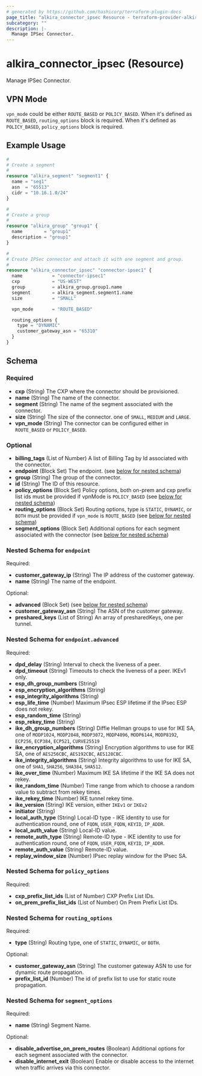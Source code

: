 ```yaml
---
# generated by https://github.com/hashicorp/terraform-plugin-docs
page_title: "alkira_connector_ipsec Resource - terraform-provider-alkira"
subcategory: ""
description: |-
  Manage IPSec Connector.
---
```


# alkira_connector_ipsec (Resource)

Manage IPSec Connector.


## VPN Mode

`vpn_mode` could be either `ROUTE_BASED` or `POLICY_BASED`. When it's
defined as `ROUTE_BASED`, `routing_options` block is required. When
it's defined as `POLICY_BASED`, `policy_options` block is required.


## Example Usage

```terraform
#
# Create a segment
#
resource "alkira_segment" "segment1" {
  name = "seg1"
  asn  = "65513"
  cidr = "10.16.1.0/24"
}

#
# Create a group
#
resource "alkira_group" "group1" {
  name        = "group1"
  description = "group1"
}

#
# Create IPSec connector and attach it with one segment and group.
#
resource "alkira_connector_ipsec" "connector-ipsec1" {
  name           = "connector-ipsec1"
  cxp            = "US-WEST"
  group          = alkira_group.group1.name
  segment        = alkira_segment.segment1.name
  size           = "SMALL"

  vpn_mode       = "ROUTE_BASED"

  routing_options {
    type = "DYNAMIC"
    customer_gateway_asn = "65310"
  }
}
```

<!-- schema generated by tfplugindocs -->
## Schema

### Required

- **cxp** (String) The CXP where the connector should be provisioned.
- **name** (String) The name of the connector.
- **segment** (String) The name of the segment associated with the connector.
- **size** (String) The size of the connector. one of `SMALL`, `MEDIUM` and `LARGE`.
- **vpn_mode** (String) The connector can be configured either in `ROUTE_BASED` or `POLICY_BASED`.

### Optional

- **billing_tags** (List of Number) A list of Billing Tag by Id associated with the connector.
- **endpoint** (Block Set) The endpoint. (see [below for nested schema](#nestedblock--endpoint))
- **group** (String) The group of the connector.
- **id** (String) The ID of this resource.
- **policy_options** (Block Set) Policy options, both on-prem and cxp prefix list ids must be provided if vpnMode is `POLICY_BASED` (see [below for nested schema](#nestedblock--policy_options))
- **routing_options** (Block Set) Routing options, type is `STATIC`, `DYNAMIC`, or `BOTH` must be provided if `vpn_mode` is `ROUTE_BASED` (see [below for nested schema](#nestedblock--routing_options))
- **segment_options** (Block Set) Additional options for each segment associated with the connector (see [below for nested schema](#nestedblock--segment_options))

<a id="nestedblock--endpoint"></a>
### Nested Schema for `endpoint`

Required:

- **customer_gateway_ip** (String) The IP address of the customer gateway.
- **name** (String) The name of the endpoint.

Optional:

- **advanced** (Block Set) (see [below for nested schema](#nestedblock--endpoint--advanced))
- **customer_gateway_asn** (String) The ASN of the customer gateway.
- **preshared_keys** (List of String) An array of presharedKeys, one per tunnel.

<a id="nestedblock--endpoint--advanced"></a>
### Nested Schema for `endpoint.advanced`

Required:

- **dpd_delay** (String) Interval to check the liveness of a peer.
- **dpd_timeout** (String) Timeouts to check the liveness of a peer. IKEv1 only.
- **esp_dh_group_numbers** (String)
- **esp_encryption_algorithms** (String)
- **esp_integrity_algorithms** (String)
- **esp_life_time** (Number) Maximum IPsec ESP lifetime if the IPsec ESP does not rekey.
- **esp_random_time** (String)
- **esp_rekey_time** (String)
- **ike_dh_group_numbers** (String) Diffie Hellman groups to use for IKE SA, one of `MODP1024`, `MODP2048`, `MODP3072`, `MODP4096`, `MODP6144`, `MODP8192`, `ECP256`, `ECP384`, `ECP521`, `CURVE25519`
- **ike_encryption_algorithms** (String) Encryption algorithms to use for IKE SA, one of `AES256CBC`, `AES192CBC`, `AES128CBC`.
- **ike_integrity_algorithms** (String) Integrity algorithms to use for IKE SA, one of `SHA1`, `SHA256`, `SHA384`, `SHA512`.
- **ike_over_time** (Number) Maximum IKE SA lifetime if the IKE SA does not rekey.
- **ike_random_time** (Number) Time range from which to choose a random value to subtract from rekey times.
- **ike_rekey_time** (Number) IKE tunnel rekey time.
- **ike_version** (String) IKE version, either `IKEv1` or `IKEv2`
- **initiator** (String)
- **local_auth_type** (String) Local-ID type - IKE identity to use for authentication round, one of `FQDN`, `USER_FQDN`, `KEYID`, `IP_ADDR`.
- **local_auth_value** (String) Local-ID value.
- **remote_auth_type** (String) Remote-ID type - IKE identity to use for authentication round, one of `FQDN`, `USER_FQDN`, `KEYID`, `IP_ADDR`.
- **remote_auth_value** (String) Remote-ID value.
- **replay_window_size** (Number) IPsec replay window for the IPsec SA.



<a id="nestedblock--policy_options"></a>
### Nested Schema for `policy_options`

Required:

- **cxp_prefix_list_ids** (List of Number) CXP Prefix List IDs.
- **on_prem_prefix_list_ids** (List of Number) On Prem Prefix List IDs.


<a id="nestedblock--routing_options"></a>
### Nested Schema for `routing_options`

Required:

- **type** (String) Routing type, one of `STATIC`, `DYNAMIC`, or `BOTH`.

Optional:

- **customer_gateway_asn** (String) The customer gateway ASN to use for dynamic route propagation.
- **prefix_list_id** (Number) The id of prefix list to use for static route propagation.


<a id="nestedblock--segment_options"></a>
### Nested Schema for `segment_options`

Required:

- **name** (String) Segment Name.

Optional:

- **disable_advertise_on_prem_routes** (Boolean) Additional options for each segment associated with the connector.
- **disable_internet_exit** (Boolean) Enable or disable access to the internet when traffic arrives via this connector.


